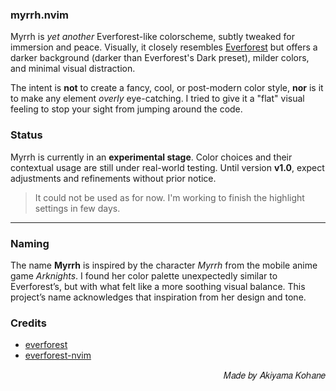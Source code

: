 ### myrrh.nvim

Myrrh is _yet another_ Everforest-like colorscheme, subtly tweaked for immersion and peace. Visually, it closely resembles [Everforest](https://github.com/sainnhe/everforest) but offers a darker background (darker than Everforest's Dark preset), milder colors, and minimal visual distraction.

The intent is __not__ to create a fancy, cool, or post-modern color style, __nor__ is it to make any element _overly_ eye-catching. I tried to give it a "flat" visual feeling to stop your sight from jumping around the code.

### Status

Myrrh is currently in an __experimental stage__. Color choices and their contextual usage are still under real-world testing. Until version __v1.0__, expect adjustments and refinements without prior notice.

> It could not be used as for now. I'm working to finish the highlight settings in few days.

---

### Naming

The name __Myrrh__ is inspired by the character _Myrrh_ from the mobile anime game _Arknights_. I found her color palette unexpectedly similar to Everforest’s, but with what felt like a more soothing visual balance. This project’s name acknowledges that inspiration from her design and tone.

### Credits

- [everforest](https://github.com/sainnhe/everforest)
- [everforest-nvim](https://github.com/neanias/everforest-nvim)

<p align='end'>
  𝑀𝑎𝑑𝑒 𝑏𝑦 𝐴𝑘𝑖𝑦𝑎𝑚𝑎 𝐾𝑜ℎ𝑎𝑛𝑒
</p>
